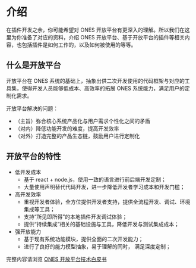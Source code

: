 # 介绍

在插件开发之余，你可能希望对 ONES 开放平台有更深入的理解。所以我们在这里为你准备了对应的资料，介绍 ONES 开放平台、基于开放平台的插件等相关内容，也包括插件是如何工作的，以及如何被使用的等等。

## 什么是开放平台

开放平台在 ONES 系统的基础上，抽象出供二次开发使用的代码框架与对应的工具集，使得开发人员能够低成本、高效率的拓展 ONES 系统能力，满足用户的定制化需求。

开放平台解决的问题：

- （主旨）弥合核心系统产品化与用户需求个性化之间的矛盾
- （对内）降低功能开发的难度，提高开发效率
- （对外）打造完整的产品生态链，鼓励用户进行定制化

## 开放平台的特性

- 低开发成本
  - 基于 react + node.js，使用一致的语言进行前后端开发定制；
  - 大量使用声明替代代码开发，进一步降低开发者学习成本和开发门槛；
- 高开发效率
  - 重视开发者体验，全方位提供开发者支持，提供全流程开发、调试、环境集成等工具；
  - 支持“所见即所得”的本地插件开发调试体验；
  - 提供“持续集成”相关的基础设施与工具，降低开发与测试集成成本；
- 强开放能力
  - 基于现有系统功能模块，提供全面的二次开发能力；
  - 进行了良好的能力模型抽象，易于理解的同时， 满足深度定制；

完整内容请浏览 [ONES 开放平台技术白皮书](ONES%20%E5%BC%80%E6%94%BE%E5%B9%B3%E5%8F%B0%E6%8A%80%E6%9C%AF%E7%99%BD%E7%9A%AE%E4%B9%A6-1.0.pdf)
